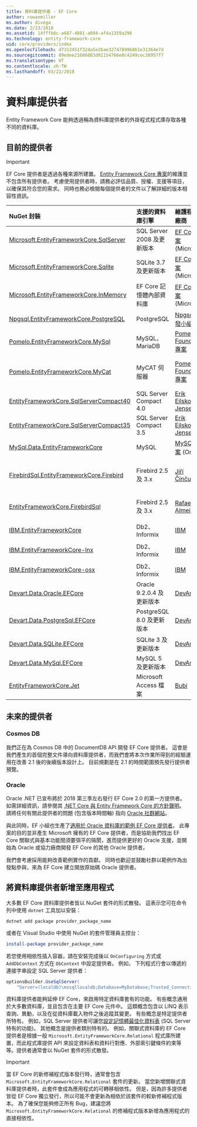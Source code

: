 ```yaml
---
title: 資料庫提供者 - EF Core
author: rowanmiller
ms.author: divega
ms.date: 2/23/2018
ms.assetid: 14fffb6c-a687-4881-a094-af4a1359a296
ms.technology: entity-framework-core
uid: core/providers/index
ms.openlocfilehash: d7313451f324a5e26ae327478996861e31364e7d
ms.sourcegitcommit: 89edee21606083d01154766e0c4249cec38957f7
ms.translationtype: HT
ms.contentlocale: zh-TW
ms.lasthandoff: 03/22/2018
---
```

# <a name="database-providers"></a>資料庫提供者

Entity Framework Core 能夠透過稱為資料庫提供者的外掛程式程式庫存取各種不同的資料庫。

## <a name="current-providers"></a>目前的提供者
> [!IMPORTANT]  
> EF Core 提供者是透過各種來源所建置。 [Entity Framework Core 專案](https://github.com/aspnet/EntityFrameworkCore)的維護並不包含所有提供者。 考慮使用提供者時，請務必評估品質、授權、支援等項目，以確保其符合您的需求。 同時也務必檢閱每個提供者的文件以了解詳細的版本相容性資訊。

| NuGet 封裝                                                                                                        | 支援的資料庫引擎 | 維護程式/廠商                                                           | 注意/需求             | 實用連結                                                                                                                                                                                       |
|:---------------------------------------------------------------------------------------------------------------------|:---------------------------|:------------------------------------------------------------------------------|:---------------------------------|:---------------------------------------------------------------------------------------------------------------------------------------------------------------------------------------------------|
| [Microsoft.EntityFrameworkCore.SqlServer](https://www.nuget.org/packages/Microsoft.EntityFrameworkCore.SqlServer)    | SQL Server 2008 及更新版本    | [EF Core 專案](https://github.com/aspnet/EntityFrameworkCore/) (Microsoft) |                                  | [docs](xref:core/providers/sql-server/index)                                                                                                                                                       |
| [Microsoft.EntityFrameworkCore.Sqlite](https://www.nuget.org/packages/Microsoft.EntityFrameworkCore.Sqlite)          | SQLite 3.7 及更新版本         | [EF Core 專案](https://github.com/aspnet/EntityFrameworkCore/) (Microsoft) |                                  | [docs](xref:core/providers/sqlite/index)                                                                                                                                                           |
| [Microsoft.EntityFrameworkCore.InMemory](https://www.nuget.org/packages/Microsoft.EntityFrameworkCore.InMemory)      | EF Core 記憶體內部資料庫 | [EF Core 專案](https://github.com/aspnet/EntityFrameworkCore/) (Microsoft) | 僅供測試                 | [docs](xref:core/providers/in-memory/index)                                                                                                                                                        |
| [Npgsql.EntityFrameworkCore.PostgreSQL](https://www.nuget.org/packages/Microsoft.EntityFrameworkCore.SqlServer)      | PostgreSQL                 | [Npgsql 開發小組](https://github.com/npgsql)                          |                                  | [docs](http://www.npgsql.org/efcore/index.html)                                                                                                                                                    |
| [Pomelo.EntityFrameworkCore.MySql](https://www.nuget.org/packages/Pomelo.EntityFrameworkCore.MySql)                  | MySQL、MariaDB             | [Pomelo Foundation 專案](https://github.com/PomeloFoundation)              |                                  | [讀我檔案](https://github.com/PomeloFoundation/Pomelo.EntityFrameworkCore.MySql/blob/master/README.md)                                                                                               |
| [Pomelo.EntityFrameworkCore.MyCat](https://www.nuget.org/packages/Pomelo.EntityFrameworkCore.MyCat)                  | MyCAT 伺服器               | [Pomelo Foundation 專案](https://github.com/PomeloFoundation)              | 發行前版本，最高 EF Core 1.1   | [讀我檔案](https://github.com/PomeloFoundation/Pomelo.EntityFrameworkCore.MyCat/blob/master/README.md)                                                                                               |
| [EntityFrameworkCore.SqlServerCompact40](https://www.nuget.org/packages/EntityFrameworkCore.SqlServerCompact40)      | SQL Server Compact 4.0     | [Erik Ejlskov Jensen](https://github.com/ErikEJ/)                             | .NET Framework                   | [wiki](https://github.com/ErikEJ/EntityFramework.SqlServerCompact/wiki/Using-EF-Core-with-SQL-Server-Compact-in-Traditional-.NET-Applications)                                                     |
| [EntityFrameworkCore.SqlServerCompact35](https://www.nuget.org/packages/EntityFrameworkCore.SqlServerCompact35)      | SQL Server Compact 3.5     | [Erik Ejlskov Jensen](https://github.com/ErikEJ/)                             | .NET Framework                   | [wiki](https://github.com/ErikEJ/EntityFramework.SqlServerCompact/wiki/Using-EF-Core-with-SQL-Server-Compact-in-Traditional-.NET-Applications)                                                     |
| [MySql.Data.EntityFrameworkCore](https://www.nuget.org/packages/MySql.Data.EntityFrameworkCore)                      | MySQL                      | [MySQL 專案](http://dev.mysql.com) (Oracle)                                | 發行前版本                      | [docs](https://dev.mysql.com/doc/connector-net/en/)                                                                                                                                                |
| [FirebirdSql.EntityFrameworkCore.Firebird](https://www.nuget.org/packages/FirebirdSql.EntityFrameworkCore.Firebird/) | Firebird 2.5 及 3.x       | [Jiří Činčura](https://github.com/cincuranet)                                 | EF Core 2.0 以後的版本，發行前版本 | [部落格](https://www.tabsoverspaces.com/233653-preview-of-entity-framework-core-2-0-support-for-firebird-and-firebirdclient-6-0/)                                                                    |
| [EntityFrameworkCore.FirebirdSql](https://www.nuget.org/packages/EntityFrameworkCore.FirebirdSql/)                   | Firebird 2.5 及 3.x       | [Rafael Almeida](https://github.com/ralmsdeveloper)                           | EF Core 2.0 及更新版本              | [wiki](https://github.com/ralmsdeveloper/EntityFrameworkCore.FirebirdSQL/wiki)                                                                                                                     |
| [IBM.EntityFrameworkCore](https://www.nuget.org/packages/IBM.EntityFrameworkCore)                                    | Db2、Informix              | [IBM](https://ibm.com)                                                        | Windows 版本                  | [部落格](https://www.ibm.com/developerworks/community/blogs/96960515-2ea1-4391-8170-b0515d08e4da/entry/Creating_Entity_Data_Model_using_IBM_Data_Server_providers_for_Entity_Framework_Core?lang=en) |
| [IBM.EntityFrameworkCore-lnx](https://www.nuget.org/packages/IBM.EntityFrameworkCore-lnx)                            | Db2、Informix              | [IBM](https://ibm.com)                                                        | Linux 版本                    | [部落格](https://www.ibm.com/developerworks/community/blogs/96960515-2ea1-4391-8170-b0515d08e4da/entry/Creating_Entity_Data_Model_using_IBM_Data_Server_providers_for_Entity_Framework_Core?lang=en) |
| [IBM.EntityFrameworkCore-osx](https://www.nuget.org/packages/IBM.EntityFrameworkCore-osx)                            | Db2、Informix              | [IBM](https://ibm.com)                                                        | macOS 版本                    | [部落格](https://www.ibm.com/developerworks/community/blogs/96960515-2ea1-4391-8170-b0515d08e4da/entry/Creating_Entity_Data_Model_using_IBM_Data_Server_providers_for_Entity_Framework_Core?lang=en) |
| [Devart.Data.Oracle.EFCore](https://www.nuget.org/packages/Devart.Data.Oracle.EFCore/)                               | Oracle 9.2.0.4 及更新版本     | [DevArt](https://www.devart.com/)                                             | 已支付                             | [docs](https://www.devart.com/dotconnect/oracle/docs/)                                                                                                                                             |
| [Devart.Data.PostgreSql.EFCore](https://www.nuget.org/packages/Devart.Data.PostgreSql.EFCore/)                       | PostgreSQL 8.0 及更新版本     | [DevArt](https://www.devart.com/)                                             | 已支付                             | [docs](https://www.devart.com/dotconnect/postgresql/docs/)                                                                                                                                         |
| [Devart.Data.SQLite.EFCore](https://www.nuget.org/packages/Devart.Data.SQLite.EFCore/)                               | SQLite 3 及更新版本           | [DevArt](https://www.devart.com/)                                             | 已支付                             | [docs](https://www.devart.com/dotconnect/sqlite/docs/)                                                                                                                                             |
| [Devart.Data.MySql.EFCore](https://www.nuget.org/packages/Devart.Data.MySql.EFCore/)                                 | MySQL 5 及更新版本            | [DevArt](https://www.devart.com/)                                             | 已支付                             | [docs](https://www.devart.com/dotconnect/mysql/docs/)                                                                                                                                              |
| [EntityFrameworkCore.Jet](https://www.nuget.org/packages/EntityFrameworkCore.Jet/)                                   | Microsoft Access 檔案     | [Bubi](https://github.com/bubibubi)                                           | EF Core 2.0、.NET Framework      | [讀我檔案](https://github.com/bubibubi/EntityFrameworkCore.Jet/blob/master/docs/README.md)                                                                                                           |

## <a name="future-providers"></a>未來的提供者

### <a name="cosmos-db"></a>Cosmos DB

我們正在為 Cosmos DB 中的 DocumentDB API 開發 EF Core 提供者。 這會是我們產生的首個完整文件導向資料庫提供者，而我們會將本次作業所得到的經驗運用在改善 2.1 後的後續版本設計上。 目前規劃是在 2.1 的時間範圍預先發行提供者預覽。

### <a name="oracle"></a>Oracle
Oracle .NET 已宣布將於 2018 第三季左右發行 EF Core 2.0 的第一方提供者。 如需詳細資訊，請參閱其 [.NET Core 與 Entity Framework Core 的方針聲明](http://www.oracle.com/technetwork/topics/dotnet/tech-info/odpnet-dotnet-ef-core-sod-4395108.pdf)。
請將任何有關此提供者的問題 (包含版本時間軸) 指向 [Oracle 社群網站](https://community.oracle.com/)。

與此同時，EF 小組也生產了[適用於 Oracle 資料庫的範例 EF Core 提供者](https://github.com/aspnet/EntityFrameworkCore/blob/dev/samples/OracleProvider/README.md)。 此專案的目的並非產生 Microsoft 擁有的 EF Core 提供者，而是協助我們找出 EF Core 關聯式與基本功能間須要弭平的隔閡，進而提供更好的 Oracle 支援，並開始為 Oracle 或協力廠商開發 EF Core 的其他 Oracle 提供者。

我們會考慮採用能夠改善範例實作的貢獻。 同時也歡迎並鼓勵社群以範例作為出發點參與，來為 EF Core 建立開放原始碼 Oracle 提供者。

## <a name="adding-a-database-provider-to-your-application"></a>將資料庫提供者新增至應用程式

大多數 EF Core 資料庫提供者皆以 NuGet 套件的形式散發。 這表示您可在命令列中使用 `dotnet` 工具加以安裝：

``` console
dotnet add package provider_package_name
```

或者在 Visual Studio 中使用 NuGet 的套件管理員主控台：

``` powershell
install-package provider_package_name
```

若您使用相依性插入容器，請在安裝完成後以 `OnConfiguring` 方式或 `AddDbContext` 方式在 `DbContext` 中設定提供者。 例如， 下列程式行會以傳遞的連接字串設定 SQL Server 提供者：

``` csharp
optionsBuilder.UseSqlServer(
    "Server=(localdb)\mssqllocaldb;Database=MyDatabase;Trusted_Connection=True;");
```  

資料庫提供者能夠延伸 EF Core，來啟用特定資料庫套有的功能。 有些概念通用於大多數資料庫，並且包含在主要 EF Core 元件中。 這類概念包含以 LINQ 表示查詢、異動，以及在從資料庫載入物件之後追蹤其變更。 有些概念是特定提供者所特有。 例如，SQL Server 提供者可讓您[設定記憶體最佳化資料表](xref:core/providers/sql-server/memory-optimized-tables) (SQL Server 特有的功能)。 其他概念是提供者類別特有的。 例如，關聯式資料庫的 EF Core 提供者是根據一般 `Microsoft.EntityFrameworkCore.Relational` 程式庫所建置，而此程式庫提供 API 來設定資料表和資料行對應、外部索引鍵條件約束等等。提供者通常會以 NuGet 套件的形式散發。

> [!IMPORTANT]  
> 當 EF Core 的新修補程式版本發行時，通常會包含 `Microsoft.EntityFrameworkCore.Relational` 套件的更新。 當您新增關聯式資料庫提供者時，此套件會成為應用程式的可轉移相依性。 但是，因為許多提供者皆從 EF Core 獨立發行，所以可能不會更新為相依於該套件的較新修補程式版本。 為了確保您能夠修正所有 Bug，建議您將 `Microsoft.EntityFrameworkCore.Relational` 的修補程式版本新增為應用程式的直接相依性。
